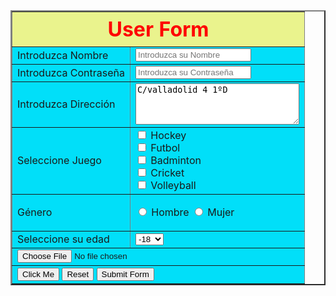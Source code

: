 <!Doctype html>
<html>
<head>
 <meta charset="UTF-8">
 <title>FORMULARIO</title>
<style type = "text/css">
	th{
		color: red;
		background-color:#EAF38D ;
		font-size: xx-large;
	}
	td{
		background-color: #01DFF9;
	}
	label{
		text-align: center;
	}
</style>
</head>
	<body>
	 <table border="2" cellpadding="15">
	 <form method="POST" action="http://formadorestic.com/alumnosasir2/procesaformulario_usuario.php">
	 	<tr>
	 		<th colspan="2">User Form</th>
	 	</tr>
	 	<tr>
	 		<td>
	 			<label for="Nombre">Introduzca Nombre</label>
	 		</td>
	 		<td>
	 				<input type="text" name="nombre" id="Nombre" placeholder="Introduzca su Nombre" required>
	 		</td>
	 	</tr>
	 	<tr>
	 		<td>
	 			<label for="contraseña">Introduzca Contraseña</label>
	 		</td>
	 		<td>
	 			<input type="password" name="password" id="contraseña" placeholder="Introduzca su Contraseña" required>
	 		</td>
	 	</tr>
	 	<tr>
	 		<td>
	 			<label for="direccion">Introduzca Dirección</label>
	 		</td>
	 		<td>
	 			<textarea name="direccion" id="direccion" rows="4" cols="30">C/valladolid 4 1ºD</textarea>
	 		</td>
	 	</tr>
	 	<tr>
	 		<td>
	 			<p>Seleccione Juego</p>
	 		</td>
	 		<td>
	 			<input type="checkbox" id="juego" name="deportes[]" value="hockey">
	 				<label for="juego">Hockey</label><br>
	 			<input type="checkbox" id="futbol" name="deportes[]" value="futbol">
	 				<label for="futbol">Futbol</label><br>
	 			<input type="checkbox" id="Badminton" name="deportes[]" value="Badminton">
	 				<label for="Badminton">Badminton</label><br>
	 			<input type="checkbox" id="cricket" name="deportes[]" value="cricket">
	 				<label for="cricket">Cricket</label><br>
	 			<input type="checkbox" id="Volleyball" name="deportes[]" value="Volleyball">
	 				<label for="Volleyball">Volleyball</label>
	 		</td>
	 	</tr>
	 	<tr>
	 		<td>
	 			<p>Género</p>
	 		</td>
	 		<td>
	 			<input type="radio" name="sexo" id="hombre" value="hombre">
	 				<label for="hombre">Hombre</label>
	 			<input type="radio" name="sexo" id="mujer" value="mujer">
	 				<label for="mujer">Mujer</label>
	 		</td>
	 	</tr>
	 	<tr>
	 		<td>
	 			<label for="edad">Seleccione su edad</label>
	 		</td>
	 		<td>
	 			<select name="edad" id="edad">
	 				<option value="menor">-18</option>
	 				<option value="adolescente">18</option>
	 				<option value="mayor">+18</option>
	 			</select>
	 		</td>
	 	</tr>
	 	<tr>
	 		<td colspan="2">
	 			<input type="file" name="uploadfile">
	 		</td>
	 	</tr>
	 	<tr>
	 		<td colspan="2">
	 			<input type="button" name="boton" value="Click Me">
	 			<input type="reset" name="resetear" value="Reset"">
	 			<input type="submit" name="enviar" value="Submit Form">
	 		</td>
	 	</tr>
	 </form>
	 </table>
	</body>
</html>
